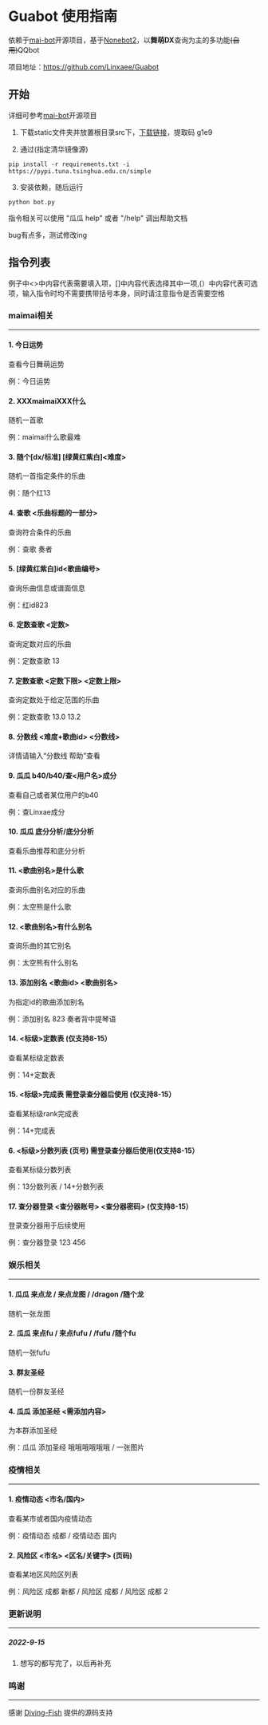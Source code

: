 # Guabot 使用指南
依赖于[mai-bot](https://github.com/Diving-Fish/mai-bot)开源项目，基于[Nonebot2](https://github.com/nonebot/nonebot2)，以**舞萌DX**查询为主的多功能~~(自用)~~QQbot

项目地址：https://github.com/Linxaee/Guabot

## 开始

详细可参考[mai-bot](https://github.com/Diving-Fish/mai-bot)开源项目

1. 下载static文件夹并放置根目录src下，[下载链接](https://www.aliyundrive.com/s/oh8E7GfQtD3)，提取码 g1e9

2. 通过(指定清华镜像源)

```
pip install -r requirements.txt -i https://pypi.tuna.tsinghua.edu.cn/simple
```

3. 安装依赖，随后运行

```
python bot.py
```

指令相关可以使用 "瓜瓜 help" 或者 "/help" 调出帮助文档

bug有点多，测试修改ing

## 指令列表 

例子中<>中内容代表需要填入项，[]中内容代表选择其中一项,(）中内容代表可选项，输入指令时均不需要携带括号本身，同时请注意指令是否需要空格

### maimai相关

---------------------

#### 1. 今日运势

查看今日舞萌运势

例：今日运势



#### 2. XXXmaimaiXXX什么

随机一首歌

例：maimai什么歌最难



#### 3. 随个[dx/标准] [绿黄红紫白]<难度> 

随机一首指定条件的乐曲

例：随个红13



#### 4. 查歌 <乐曲标题的一部分> 

查询符合条件的乐曲

例：查歌 奏者



#### 5. [绿黄红紫白]id<歌曲编号>

查询乐曲信息或谱面信息

例：红id823



#### 6. 定数查歌 <定数> 

查询定数对应的乐曲

例：定数查歌 13



#### 7. 定数查歌 <定数下限> <定数上限>

查询定数处于给定范围的乐曲

例：定数查歌 13.0 13.2



#### 8. 分数线 <难度+歌曲id> <分数线> 

详情请输入“分数线 帮助”查看



#### 9. 瓜瓜 b40/b40/查<用户名>成分

查看自己或者某位用户的b40

例：查Linxae成分



#### 10. 瓜瓜 底分分析/底分分析

查看乐曲推荐和底分分析



#### 11. <歌曲别名>是什么歌

查询乐曲别名对应的乐曲

例：太空熊是什么歌



#### 12. <歌曲别名>有什么别名

查询乐曲的其它别名

例：太空熊有什么别名



#### 13. 添加别名 <歌曲id> <歌曲别名>

为指定id的歌曲添加别名

例：添加别名 823 奏者背中提琴语



#### 14. <标级>定数表    (仅支持8-15）

查看某标级定数表

例：14+定数表



#### 15. <标级>完成表    需登录查分器后使用 (仅支持8-15）

查看某标级rank完成表

例：14+完成表



#### 6. <标级>分数列表 (页号)     需登录查分器后使用(仅支持8-15）

查看某标级分数列表

例：13分数列表 / 14+分数列表 



#### 17. 查分器登录 <查分器账号> <查分器密码> (仅支持8-15）

登录查分器用于后续使用

例：查分器登录 123 456



### 娱乐相关

---------------------------

#### 1. 瓜瓜 来点龙 / 来点龙图 / /dragon /随个龙

随机一张龙图



#### 2. 瓜瓜 来点fu / 来点fufu / /fufu /随个fu

随机一张fufu



#### 3. 群友圣经

随机一份群友圣经



#### 4. 瓜瓜 添加圣经 <需添加内容> 

为本群添加圣经

例：瓜瓜 添加圣经 哦哦哦哦哦哦 / 一张图片



### 疫情相关

-------------------------

#### 1. 疫情动态 <市名/国内>

查看某市或者国内疫情动态

例：疫情动态 成都 / 疫情动态 国内



#### 2. 风险区 <市名> <区名/关键字> (页码)

查看某地区风险区列表

例：风险区 成都 新都 / 风险区 成都 / 风险区 成都 2

### 更新说明

-----------

##### 2022-9-15

1. 想写的都写完了，以后再补充


### 鸣谢

-------------

感谢 [Diving-Fish](https://github.com/Diving-Fish) 提供的源码支持


